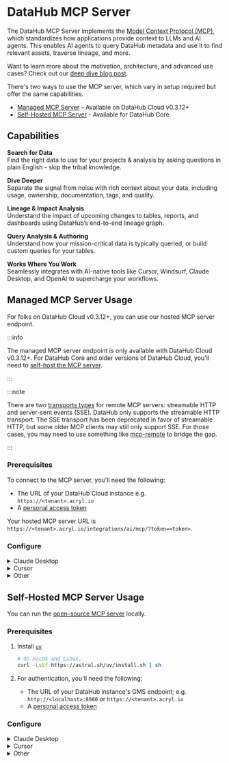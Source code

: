 # DataHub MCP Server

The DataHub MCP Server implements the [Model Context Protocol (MCP)](https://modelcontextprotocol.io/introduction), which standardizes how applications provide context to LLMs and AI agents. This enables AI agents to query DataHub metadata and use it to find relevant assets, traverse lineage, and more.

Want to learn more about the motivation, architecture, and advanced use cases? Check out our [deep dive blog post](https://datahub.com/blog/datahub-mcp-server-block-ai-agents-use-case/).

There's two ways to use the MCP server, which vary in setup required but offer the same capabilities.

- [Managed MCP Server](#managed-mcp-server-usage) - Available on DataHub Cloud v0.3.12+
- [Self-Hosted MCP Server](#self-hosted-mcp-server-usage) - Available for DataHub Core

## Capabilities

**Search for Data** <br />
Find the right data to use for your projects & analysis by asking questions in plain English - skip the tribal knowledge.

**Dive Deeper** <br />
Separate the signal from noise with rich context about your data, including usage, ownership, documentation, tags, and quality.

**Lineage & Impact Analysis** <br />
Understand the impact of upcoming changes to tables, reports, and dashboards using DataHub’s end-to-end lineage graph.

**Query Analysis & Authoring** <br />
Understand how your mission-critical data is typically queried, or build custom queries for your tables.

**Works Where You Work** <br />
Seamlessly integrates with AI-native tools like Cursor, Windsurf, Claude Desktop, and OpenAI to supercharge your workflows.

## Managed MCP Server Usage

For folks on DataHub Cloud v0.3.12+, you can use our hosted MCP server endpoint.

:::info

The managed MCP server endpoint is only available with DataHub Cloud v0.3.12+. For DataHub Core and older versions of DataHub Cloud, you'll need to [self-host the MCP server](#self-hosted-mcp-server-usage).

:::

:::note

There are two [transports types](https://modelcontextprotocol.io/docs/concepts/transports) for remote MCP servers: streamable HTTP and server-sent events (SSE). DataHub only supports the streamable HTTP transport. The SSE transport has been deprecated in favor of streamable HTTP, but some older MCP clients may still only support SSE. For those cases, you may need to use something like [mcp-remote](https://github.com/geelen/mcp-remote) to bridge the gap.

:::

### Prerequisites

To connect to the MCP server, you'll need the following:

- The URL of your DataHub Cloud instance e.g. `https://<tenant>.acryl.io`
- A [personal access token](../../authentication/personal-access-tokens.md)

Your hosted MCP server URL is `https://<tenant>.acryl.io/integrations/ai/mcp/?token=<token>`.

### Configure

<details>
  <summary>Claude Desktop</summary>

1. Open your `claude_desktop_config.json` file. You can find it by navigating to Claude Desktop -> Settings -> Developer -> Edit Config.
1. Update the file to include the following content. Be sure to replace `<tenant>` and `<token>` with your own values.

```json
{
  "mcpServers": {
    "datahub-cloud": {
      "command": "npx",
      "args": [
        "-y",
        "mcp-remote",
        "https://<tenant>.acryl.io/integrations/ai/mcp/?token=<token>"
      ]
    }
  }
}
```

</details>

<details>
  <summary>Cursor</summary>

1. Navigate to Cursor -> Settings -> Cursor Settings -> MCP -> add a new MCP server
2. Enter the following into the file:

```json
{
  "mcpServers": {
    "datahub-cloud": {
      "url": "https://<tenant>.acryl.io/integrations/ai/mcp/?token=<token>"
    }
  }
}
```

3. Once you've saved the file, confirm that the MCP settings page shows a green dot and a couple tools associated with the server.

</details>

<details>
  <summary>Other</summary>

Most AI tools support remote MCP servers. For those, you'll typically need to:

- Provide the hosted MCP server URL: `https://<tenant>.acryl.io/integrations/ai/mcp/?token=<token>`
- Ensure that the authentication mode is _not_ set to "OAuth" (if applicable)

For AI tools that don't yet support remote MCP servers, you can use the `mcp-remote` tool to connect to the MCP server.

- Command: `npx`
- Args: `-y mcp-remote https://<tenant>.acryl.io/integrations/ai/mcp/?token=<token>`

</details>

## Self-Hosted MCP Server Usage

You can run the [open-source MCP server](https://github.com/acryldata/mcp-server-datahub) locally.

### Prerequisites

1. Install [`uv`](https://github.com/astral-sh/uv)

   ```bash
   # On macOS and Linux.
   curl -LsSf https://astral.sh/uv/install.sh | sh
   ```

2. For authentication, you'll need the following:

   - The URL of your DataHub instance's GMS endpoint; e.g. `http://<localhost>:8080` or `https://<tenant>.acryl.io`
   - A [personal access token](../../authentication/personal-access-tokens.md)

### Configure

<details>
  <summary>Claude Desktop</summary>

1. Run `which uvx` to find the full path to the `uvx` command.

1. Open your `claude_desktop_config.json` file. You can find it by navigating to Claude Desktop -> Settings -> Developer -> Edit Config.

1. Update the file to include the following content. Be sure to replace `<tenant>` and `<token>` with your own values.

```js
{
  "mcpServers": {
    "datahub": {
      "command": "<full-path-to-uvx>",  // e.g. /Users/hsheth/.local/bin/uvx
      "args": ["mcp-server-datahub"],
      "env": {
        "DATAHUB_GMS_URL": "<your-datahub-url>",
        "DATAHUB_GMS_TOKEN": "<your-datahub-token>"
      }
    }
  }
}
```

</details>

<details>
  <summary>Cursor</summary>

1. Navigate to Cursor -> Settings -> Cursor Settings -> MCP -> add a new MCP server
1. Enter the following into the file:

```json
{
  "mcpServers": {
    "datahub": {
      "command": "uvx",
      "args": ["mcp-server-datahub"],
      "env": {
        "DATAHUB_GMS_URL": "<your-datahub-url>",
        "DATAHUB_GMS_TOKEN": "<your-datahub-token>"
      }
    }
  }
}
```

3. Once you've saved the file, confirm that the MCP settings page shows a green dot and a couple tools associated with the server.

</details>

<details>
  <summary>Other</summary>

For other AI tools, you'll typically need to provide the following configuration:

- Command: `uvx`
- Args: `mcp-server-datahub`
- Env:
  - `DATAHUB_GMS_URL`: `<your-datahub-url>`
  - `DATAHUB_GMS_TOKEN`: `<your-datahub-token>`

</details>
